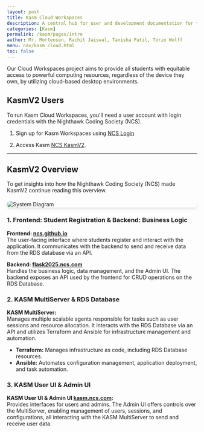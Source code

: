 ```yaml
---
layout: post
title: Kasm Cloud Workspaces
description: A central hub for user and development documentation for the Kasm Cloud Workspaces Project
categories: [Kasm]
permalink: /kasm/pages/intro
author: Mr. Mortensen, Rachit Jaiswal, Tanisha Patil, Torin Wolff
menu: nav/kasm_cloud.html
toc: false
---
```


Our Cloud Workspaces project aims to provide all students with equitable access to powerful computing resources, regardless of the device they own, by utilizing cloud-based desktop environments.


<style>
    .system-diagram {
        display: block;
        max-width: 100%;
        margin: 20px auto;
        border-radius: 8px;
        transition: transform 0.3s ease;
        cursor: pointer;
        box-shadow: 0 4px 6px rgba(0, 0, 0, 0.1);
    }

    .system-diagram:hover {
        transform: scale(1.05);
    }

    .diagram-overlay {
        position: fixed;
        top: 0;
        left: 0;
        width: 100%;
        height: 100%;
        background: rgba(0, 0, 0, 0.8);
        display: flex;
        justify-content: center;
        align-items: center;
        visibility: hidden;
        opacity: 0;
        transition: visibility 0.3s, opacity 0.3s ease;
    }

    .diagram-overlay img {
        max-width: 90%;
        max-height: 90%;
        border-radius: 8px;
        box-shadow: 0 4px 6px rgba(0, 0, 0, 0.3);
    }

    .diagram-overlay.visible {
        visibility: visible;
        opacity: 1;
    }
</style>

## KasmV2 Users

To run Kasm Cloud Workspaces, you'll need a user account with login credentials with the Nighthawk Coding Society (NCS).

1. Sign up for Kasm Workspaces using [NCS Login](https://nighthawkcoders.github.io/portfolio_2025/login)

2. Access Kasm [NCS KasmV2](https://kasm.nighthawkcodingsociety.com/#/login).

---

## KasmV2 Overview

To get insights into how the Nighthawk Coding Society (NCS) made KasmV2 continue reading this overview.

<img src="https://github.com/user-attachments/assets/fbaaf499-b7c9-48d8-9005-df2b96e3a456" alt="System Diagram" class="system-diagram" onclick="toggleDiagram()">

<div class="diagram-overlay" id="diagram-overlay" onclick="toggleDiagram()">
    <img src="https://github.com/user-attachments/assets/fbaaf499-b7c9-48d8-9005-df2b96e3a456" alt="Enlarged System Diagram">
</div>

<script>
    function toggleDiagram() {
        const overlay = document.getElementById('diagram-overlay');
        overlay.classList.toggle('visible');
    }
</script>

### 1. Frontend: Student Registration & Backend: Business Logic

**Frontend: [ncs.github.io](https://nighthawkcoders.github.io/portfolio_2025/login)**  
The user-facing interface where students register and interact with the application. It communicates with the backend to send and receive data from the RDS database via an API.

**Backend: [flask2025.ncs.com](https://flask2025.nighthawkcodingsociety.com/login?next=/users/table2)**  
Handles the business logic, data management, and the Admin UI. The backend exposes an API used by the frontend for CRUD operations on the RDS Database.

### 2. KASM MultiServer & RDS Database

**KASM MultiServer:**  
Manages multiple scalable agents responsible for tasks such as user sessions and resource allocation. It interacts with the RDS Database via an API and utilizes Terraform and Ansible for infrastructure management and automation.

- **Terraform:** Manages infrastructure as code, including RDS Database resources.
- **Ansible:** Automates configuration management, application deployment, and task automation.

### 3. KASM User UI & Admin UI

**KASM User UI & Admin UI [kasm.ncs.com](https://kasm.nighthawkcodingsociety.com/):**  
Provides interfaces for users and admins. The Admin UI offers controls over the MultiServer, enabling management of users, sessions, and configurations, all interacting with the KASM MultiServer to send and receive user data.

